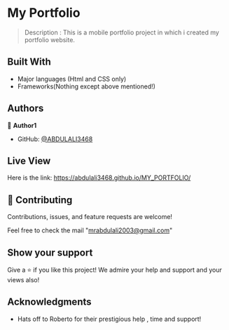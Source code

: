 # My Portfolio

> Description : 
                This is a mobile portfolio project in which i created my portfolio website.


## Built With

- Major languages (Html and CSS only)
- Frameworks(Nothing except above mentioned!)


## Authors

👤 **Author1**

- GitHub: [@ABDULALI3468](https://github.com/ABDULALI3468)


## Live View
Here is the link:
https://abdulali3468.github.io/MY_PORTFOLIO/



## 🤝 Contributing

Contributions, issues, and feature requests are welcome!

Feel free to check the mail "mrabdulali2003@gmail.com"



## Show your support

Give a ⭐️ if you like this project!
We admire your help and support and your views also!



## Acknowledgments

- Hats off to Roberto for their prestigious help , time and support!

